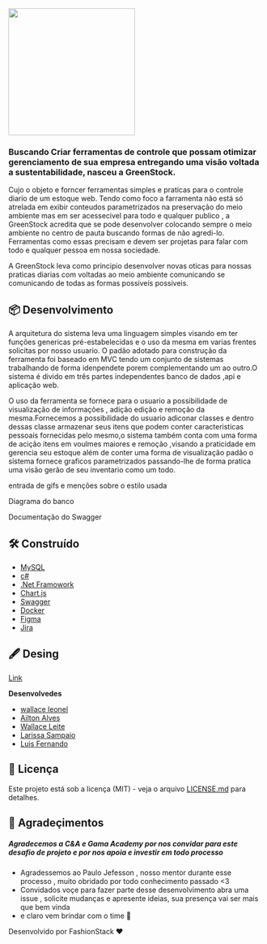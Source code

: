 
<img src="https://picfiles.alphacoders.com/484/484187.png" align="center" width="250"> 


### Buscando Criar ferramentas de controle que possam otimizar gerenciamento de sua empresa entregando  uma visão voltada a sustentabilidade, nasceu a GreenStock.


<p> 
 Cujo o objeto e forncer ferramentas simples e praticas para o controle  diario de um estoque web. Tendo como foco a farramenta não está só atrelada em exibir conteudos parametrizados na preservação do meio ambiente mas em ser acessecivel para todo e qualquer publico , a GreenStock acredita que se pode desenvolver colocando sempre o meio ambiente no centro  de  pauta  buscando formas de não agredi-lo. Ferramentas como essas precisam e devem ser projetas para falar com todo e qualquer pessoa em  nossa sociedade.
 
A GreenStock leva como principio desenvolver novas  oticas para nossas praticas diarias com voltadas ao meio ambiente comunicando se comunicando de todas as formas possiveis  possiveis.
</p>

## 📦 Desenvolvimento
<p>
 A arquitetura do sistema leva uma linguagem simples visando em ter funções genericas pré-estabelecidas e o uso da mesma em varias frentes solicitas por nosso usuario.
O padão adotado para construção da ferramenta foi baseado em MVC tendo um conjunto de sistemas trabalhando de forma idenpendete porem complementando um ao outro.O sistema é divido em três partes independentes banco de dados ,api e aplicação web.
</p>

<p>

 O uso da ferramenta se fornece para o usuario a possibilidade de visualização de informações , adição edição e remoção da mesma.Fornecemos a possibilidade do usuario adiconar classes e dentro dessas classe armazenar seus itens que podem conter caracteristicas pessoais fornecidas pelo mesmo,o sistema  também conta com uma forma de acição itens em voulmes maiores e remoção ,visando a praticidade em gerencia seu estoque além de conter uma forma de visualização padão o sistema fornece  graficos parametrizados passando-lhe de forma pratica uma visão gerão de  seu inventario como um todo.

</p>



entrada de gifs e menções sobre o estilo usada 


Diagrama do banco 


Documentação do Swagger 

## 🛠️ Construído 

- [MySQL](https://dev.mysql.com/doc/relnotes/mysql/8.0/en/news-8-0-21.html)
- [c#](https://docs.microsoft.com/pt-br/dotnet/csharp/)
- [.Net Framowork](https://docs.microsoft.com/pt-br/dotnet/)
- [Chart.js](https://www.chartjs.org/)
- [Swagger](https://swagger.io/)
- [Docker](https://docs.docker.com/)
- [Figma](https://help.figma.com/hc/en-us)
- [Jira](https://confluence.atlassian.com/jira/jira-documentation-1556.html)

## 🖋️ Desing 

[Link](https://www.figma.com/file/OpxHd2XGnacOnmk2zTHB1A/Untitled-(Copy)-(Copy)?node-id=0%3A1) 
 
 **Desenvolvedes** 

-    [wallace leonel](https://github.com/wallaceleonel)
-    [Ailton Alves](https://github.com/aailton)
-    [Wallace Leite ](https://github.com/wallacejerry)
-    [Larissa Sampaio](https://github.com/LarissaSampaio)
-    [Luis Fernando ](https://github.com/Luinando7)
  


## 📄 Licença

Este projeto está sob a licença (MIT) - veja o arquivo [LICENSE.md](https://github.com/usuario/projeto/licenca) para detalhes.

## 🎁 Agradeçimentos 


##### Agradecemos a C&A e Gama Academy por nos convidar para este desafio de projeto e por nos apoia e investir em todo processo 

* Agradessemos ao Paulo Jefesson , nosso mentor durante esse processo , muito obridado por todo conhecimento passado <3
* Convidados voçe para fazer parte desse desenvolvimento  abra uma issue , solicite mudanças e apresente ideias, sua presença vai ser mais que bem vinda 
* e claro vem brindar com o time 🍺 




Desenvolvido por FashionStack ❤️ 


